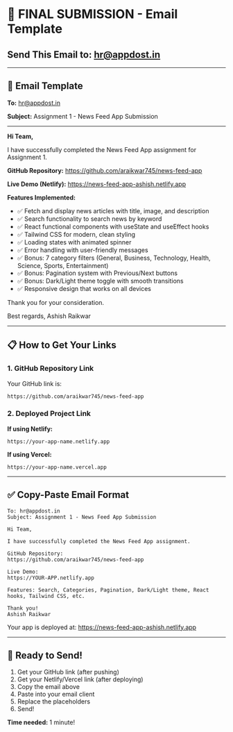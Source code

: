 # 📧 FINAL SUBMISSION - Email Template

## Send This Email to: hr@appdost.in

---

## 📝 Email Template

**To:** hr@appdost.in

**Subject:** Assignment 1 - News Feed App Submission

---

**Hi Team,**

I have successfully completed the News Feed App assignment for Assignment 1.

**GitHub Repository:**
https://github.com/araikwar745/news-feed-app

**Live Demo (Netlify):**
https://news-feed-app-ashish.netlify.app

**Features Implemented:**
- ✅ Fetch and display news articles with title, image, and description
- ✅ Search functionality to search news by keyword
- ✅ React functional components with useState and useEffect hooks
- ✅ Tailwind CSS for modern, clean styling
- ✅ Loading states with animated spinner
- ✅ Error handling with user-friendly messages
- ✅ Bonus: 7 category filters (General, Business, Technology, Health, Science, Sports, Entertainment)
- ✅ Bonus: Pagination system with Previous/Next buttons
- ✅ Bonus: Dark/Light theme toggle with smooth transitions
- ✅ Responsive design that works on all devices

Thank you for your consideration.

Best regards,
Ashish Raikwar

---

## 📋 How to Get Your Links

### 1. GitHub Repository Link
Your GitHub link is:
```
https://github.com/araikwar745/news-feed-app
```

### 2. Deployed Project Link

**If using Netlify:**
```
https://your-app-name.netlify.app
```

**If using Vercel:**
```
https://your-app-name.vercel.app
```

---

## ✅ Copy-Paste Email Format

```
To: hr@appdost.in
Subject: Assignment 1 - News Feed App Submission

Hi Team,

I have successfully completed the News Feed App assignment.

GitHub Repository:
https://github.com/araikwar745/news-feed-app

Live Demo:
https://YOUR-APP.netlify.app

Features: Search, Categories, Pagination, Dark/Light theme, React hooks, Tailwind CSS, etc.

Thank you!
Ashish Raikwar
```

Your app is deployed at: https://news-feed-app-ashish.netlify.app

---

## 🚀 Ready to Send!

1. Get your GitHub link (after pushing)
2. Get your Netlify/Vercel link (after deploying)
3. Copy the email above
4. Paste into your email client
5. Replace the placeholders
6. Send!

**Time needed:** 1 minute!




